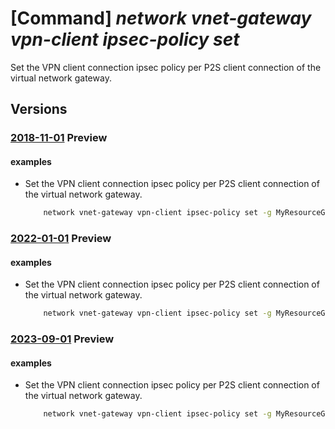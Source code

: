 # [Command] _network vnet-gateway vpn-client ipsec-policy set_

Set the VPN client connection ipsec policy per P2S client connection of the virtual network gateway.

## Versions

### [2018-11-01](/Resources/mgmt-plane/L3N1YnNjcmlwdGlvbnMve30vcmVzb3VyY2Vncm91cHMve30vcHJvdmlkZXJzL21pY3Jvc29mdC5uZXR3b3JrL3ZpcnR1YWxuZXR3b3JrZ2F0ZXdheXMve30vc2V0dnBuY2xpZW50aXBzZWNwYXJhbWV0ZXJz/2018-11-01.xml) **Preview**

<!-- mgmt-plane /subscriptions/{}/resourcegroups/{}/providers/microsoft.network/virtualnetworkgateways/{}/setvpnclientipsecparameters 2018-11-01 -->

#### examples

- Set the VPN client connection ipsec policy per P2S client connection of the virtual network gateway.
    ```bash
        network vnet-gateway vpn-client ipsec-policy set -g MyResourceGroup -n MyVnetGateway --dh-group DHGroup14 --ike-encryption AES256 --ike-integrity SHA384 --ipsec-encryption DES3 --ipsec-integrity GCMAES256 --pfs-group PFS2048 --sa-lifetime 27000 --sa-max-size 102400000
    ```

### [2022-01-01](/Resources/mgmt-plane/L3N1YnNjcmlwdGlvbnMve30vcmVzb3VyY2Vncm91cHMve30vcHJvdmlkZXJzL21pY3Jvc29mdC5uZXR3b3JrL3ZpcnR1YWxuZXR3b3JrZ2F0ZXdheXMve30vc2V0dnBuY2xpZW50aXBzZWNwYXJhbWV0ZXJz/2022-01-01.xml) **Preview**

<!-- mgmt-plane /subscriptions/{}/resourcegroups/{}/providers/microsoft.network/virtualnetworkgateways/{}/setvpnclientipsecparameters 2022-01-01 -->

#### examples

- Set the VPN client connection ipsec policy per P2S client connection of the virtual network gateway.
    ```bash
        network vnet-gateway vpn-client ipsec-policy set -g MyResourceGroup -n MyVnetGateway --dh-group DHGroup14 --ike-encryption AES256 --ike-integrity SHA384 --ipsec-encryption DES3 --ipsec-integrity GCMAES256 --pfs-group PFS2048 --sa-lifetime 27000 --sa-max-size 102400000
    ```

### [2023-09-01](/Resources/mgmt-plane/L3N1YnNjcmlwdGlvbnMve30vcmVzb3VyY2Vncm91cHMve30vcHJvdmlkZXJzL21pY3Jvc29mdC5uZXR3b3JrL3ZpcnR1YWxuZXR3b3JrZ2F0ZXdheXMve30vc2V0dnBuY2xpZW50aXBzZWNwYXJhbWV0ZXJz/2023-09-01.xml) **Preview**

<!-- mgmt-plane /subscriptions/{}/resourcegroups/{}/providers/microsoft.network/virtualnetworkgateways/{}/setvpnclientipsecparameters 2023-09-01 -->

#### examples

- Set the VPN client connection ipsec policy per P2S client connection of the virtual network gateway.
    ```bash
        network vnet-gateway vpn-client ipsec-policy set -g MyResourceGroup -n MyVnetGateway --dh-group DHGroup14 --ike-encryption AES256 --ike-integrity SHA384 --ipsec-encryption DES3 --ipsec-integrity GCMAES256 --pfs-group PFS2048 --sa-lifetime 27000 --sa-max-size 102400000
    ```
